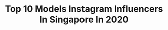 ---
title: Top 10 Models Instagram Influencers In Singapore In 2020
description: >-
  Find top models Instagram influencers in Singapore in 2020. Most popular hashtags: #sp #inked #mirror #tattooedmodel.
platform: Instagram
profiles:
  - username: "enmanuel2reyes"
    fullname: >-
      Enmanuel Reyes
    location: "Singapore"
    followers: 40774
    engagement: 755
    commentsToLikes: 0.013811
    id: ck5zkjd5ajl3w0i14jdowuh74
    verified: false
    hashtags: "#chinesenewyear, #toponthetop, #asiatour, #madrid"
  - username: "armvrl"
    fullname: >-
      ADRIEL
    location: "Singapore"
    followers: 10298
    engagement: 712
    commentsToLikes: 0.044257
    id: ck6uig48eew5u0j717da24cng
    verified: false
    hashtags: "#gogoboy, #gogoboys, #gogodancer, #gogodancers"
  - username: "cheyennechesney"
    fullname: >-
      cheyenne
    location: "Singapore"
    followers: 120550
    engagement: 923
    commentsToLikes: 0.004470
    id: ck6tzlv8iags30j71iclcvyw5
    verified: false
    hashtags: "#adidassg"
  - username: "aim_isen"
    fullname: >-
      AIM
    location: "Singapore"
    followers: 22624
    engagement: 961
    commentsToLikes: 0.003829
    id: ck6tzlycwahe40j71c9asq35d
    verified: false
    hashtags: ""
  - username: "indacosuicide"
    fullname: >-
      Indaco Suicide
    location: "Singapore"
    followers: 195318
    engagement: 492
    commentsToLikes: 0.009294
    id: ck5hd5kchllyj0i11yzz39hmt
    verified: false
    hashtags: "#mirror, #portrait, #tattooedmodel, #inkedmodel"
  - username: "hanlihoefer"
    fullname: >-
      Hanli Hoefer
    location: "Singapore"
    followers: 45312
    engagement: 296
    commentsToLikes: 0.019596
    id: ck55kalnhyvhc0i117t4xz48j
    verified: true
    hashtags: "#zalorasg, #yamagata, #purefitness, #sp"
  - username: "xianwenpoops"
    fullname: >-
      HAILEY TEO
    location: "Singapore"
    followers: 13873
    engagement: 423
    commentsToLikes: 0.036940
    id: ck8sy1kwtjeve0j7802j3biht
    verified: false
    hashtags: "#pomelogirlsathome, #spicynoodles, #marathonmoisture, #hydroboost"
  - username: "sharleetaylor"
    fullname: >-
      Sharlee Taylor
    location: "Singapore"
    followers: 2780
    engagement: 1400
    commentsToLikes: 0.049704
    id: ck6u8bmhlqlqo0j71rohd905u
    verified: false
    hashtags: "#aussome"
  - username: "stormyent"
    fullname: >-
      Stormy
    location: "Singapore"
    followers: 86639
    engagement: 93
    commentsToLikes: 0.044556
    id: ck5c8kdvk9odu0i11h5ccpnye
    verified: false
    hashtags: "#highriskcovid19, #skadijewellery, #sticker, #elegantmagazine"
  - username: "lisamwhite"
    fullname: >-
      Lisa Marie White
    location: "Singapore"
    followers: 22450
    engagement: 214
    commentsToLikes: 0.029442
    id: ck14j6ljiiu0m0i19g3frz9qm
    verified: false
    hashtags: "#blessings, #art, #effort, #flowerstagram"
---